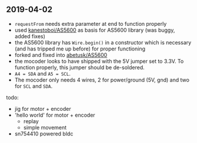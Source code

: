 2019-04-02
---

* `requestFrom` needs extra parameter at end to function properly
* used [kanestoboi/AS5600](https://github.com/kanestoboi/AS5600) as basis for AS5600 library (was buggy, added fixes)
* the AS5600 library has `Wire.begin()` in a constructor which is necessary (and has tripped me up before) for proper functioning
* forked and fixed into [abetusk/AS5600](https://github.com/abetusk/AS5600)
* the mocoder looks to have shipped with the 5V jumper set to 3.3V. To function properly, this jumper should be de-soldered.
* `A4 = SDA` and `A5 = SCL`.
* The mocoder only needs 4 wires, 2 for power/ground (5V, gnd) and two for `SCL` and `SDA`.

todo:

* jig for motor + encoder
* 'hello world' for motor + encoder
  - replay
  - simple movement
* sn754410 powered bldc
